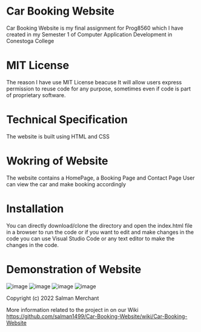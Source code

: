 # Car Booking Website

 Car Booking Website is my final assignment for Prog8560 which I have created in my Semester 1 of Computer Application Development in Conestoga College 

 # MIT License
 The reason I have use MIT License beacuse It will allow users express permission to reuse code for any purpose, sometimes even if code is part of proprietary software.

# Technical Specification
 The website is built using HTML and CSS
 
 # Wokring of Website
  The website contains a HomePage, a Booking Page and Contact Page 
  User can view the car and make booking accordingly
  
  # Installation
  You can directly download/clone the directory and open the index.html file in a browser to run the code or if you want to edit and make changes in the code you can use Visual Studio Code or any text editor to make the changes in the code. 
  
  # Demonstration of Website
  
  ![image](https://user-images.githubusercontent.com/88231580/193090972-47305692-ecaa-4cd6-be9f-48ffbfebcdef.png)
  ![image](https://user-images.githubusercontent.com/88231580/193091280-4eb21865-6dce-41fb-8929-f95e0203d8bb.png)
  ![image](https://user-images.githubusercontent.com/88231580/193091486-34f43607-3351-4f78-94a8-867c44c90ea6.png)
  ![image](https://user-images.githubusercontent.com/88231580/193091735-571ff0c8-6c3a-4182-a698-87f27352a054.png)


Copyright (c) 2022 Salman Merchant
 
More information related to the project in on our Wiki 
https://github.com/salman1499/Car-Booking-Website/wiki/Car-Booking-Website
